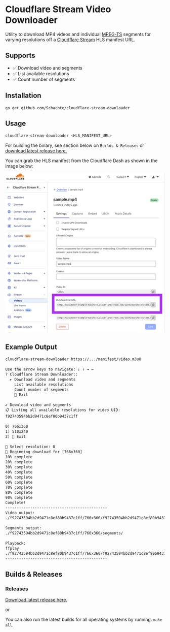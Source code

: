 # Cloudflare Stream Video Downloader

Utility to download MP4 videos and individual [MPEG-TS](https://en.wikipedia.org/wiki/MPEG_transport_stream) segments for varying resolutions off a [Cloudflare Stream](https://developers.cloudflare.com/stream/) HLS manifest URL.

## Supports
- ✅ Download video and segments
- ✅ List available resolutions
- ✅ Count number of segments

## Installation
```
go get github.com/Schachte/cloudflare-stream-downloader
```

## Usage
```sh
cloudflare-stream-downloader <HLS_MANIFEST_URL> 
```

For building the binary, see section below on `Builds & Releases` or [download latest release here.](https://github.com/Schachte/cloudflare-stream-downloader/releases)

You can grab the HLS manifest from the Cloudflare Dash as shown in the image below:

![](./assets/dashboard.png)

## Example Output
```
cloudflare-stream-downloader https://.../manifest/video.m3u8

Use the arrow keys to navigate: ↓ ↑ → ←
? Cloudflare Stream Downloader::
  ▸ Download video and segments
    List available resolutions
    Count number of segments
    🚫 Exit

✔ Download video and segments
📋 Listing all available resolutions for video UID: f92743594bb2d9471c8ef80b9437c1ff

0) 766x360
1) 510x240
2) 🚫 Exit

📼 Select resolution: 0
🌱 Beginning download for [766x360]
10% complete
20% complete
30% complete
40% complete
50% complete
60% complete
70% complete
80% complete
90% complete
Complete!
---------------------------------------------
Video output:
./f92743594bb2d9471c8ef80b9437c1ff/766x360/f92743594bb2d9471c8ef80b9437c1ff.mp4

Segments output:
./f92743594bb2d9471c8ef80b9437c1ff/766x360/segments/

Playback:
ffplay ./f92743594bb2d9471c8ef80b9437c1ff/766x360/f92743594bb2d9471c8ef80b9437c1ff.mp4
---------------------------------------------
```

## Builds & Releases

### Releases 

[Download latest release here.](https://github.com/Schachte/cloudflare-stream-downloader/releases)

or 

You can also run the latest builds for all operating systems by running: `make all`. 